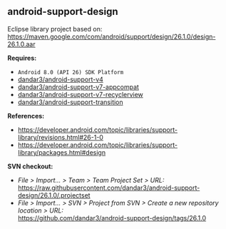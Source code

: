 ## android-support-design

Eclipse library project based on:<br/>
https://maven.google.com/com/android/support/design/26.1.0/design-26.1.0.aar

**Requires:**
- `Android 8.0 (API 26) SDK Platform`
- [dandar3/android-support-v4](https://github.com/dandar3/android-support-v4/tree/26.1.0)
- [dandar3/android-support-v7-appcompat](https://github.com/dandar3/android-support-v7-appcompat/tree/26.1.0)
- [dandar3/android-support-v7-recyclerview](https://github.com/dandar3/android-support-v7-recyclerview/tree/26.1.0)
- [dandar3/android-support-transition](https://github.com/dandar3/android-support-transition/tree/26.1.0)

**References:**
- https://developer.android.com/topic/libraries/support-library/revisions.html#26-1-0
- https://developer.android.com/topic/libraries/support-library/packages.html#design

**SVN checkout:**
- _File > Import... > Team > Team Project Set > URL:_<br/>
  https://raw.githubusercontent.com/dandar3/android-support-design/26.1.0/.projectset
- _File > Import... > SVN > Project from SVN > Create a new repository location > URL:_<br/>
  https://github.com/dandar3/android-support-design/tags/26.1.0